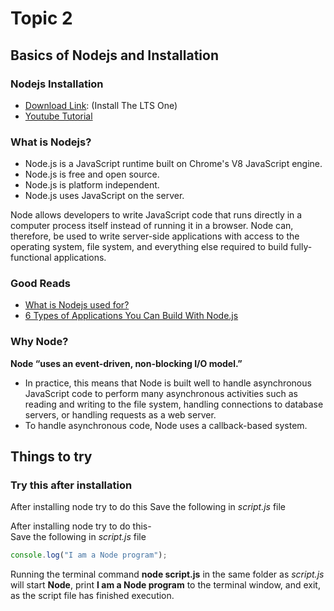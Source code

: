# Topic 2

## Basics of Nodejs and Installation

### Nodejs Installation

- [Download Link](https://nodejs.org/en/download/): (Install The LTS One)
- [Youtube Tutorial](https://www.youtube.com/watch?v=JINE4D0Syqw)

### What is Nodejs?

- Node.js is a JavaScript runtime built on Chrome's V8 JavaScript engine.
- Node.js is free and open source.
- Node.js is platform independent.
- Node.js uses JavaScript on the server.

Node allows developers to write JavaScript code that runs directly in a computer process itself instead of running it in a browser. Node can, therefore, be used to write server-side applications with access to the operating system, file system, and everything else required to build fully-functional applications.

### Good Reads

- [What is Nodejs used for?](https://railsware.com/blog/what-is-node-js-used-for/)
- [6 Types of Applications You Can Build With Node.js](https://www.netguru.com/blog/6-types-of-applications-you-can-build-with-node.js?hsLang=en)

### Why Node?

**Node “uses an event-driven, non-blocking I/O model.”**

- In practice, this means that Node is built well to handle asynchronous JavaScript code to perform many asynchronous activities such as reading and writing to the file system, handling connections to database servers, or handling requests as a web server.
- To handle asynchronous code, Node uses a callback-based system.

## Things to try

### Try this after installation

After installing node try to do this Save the following in _script.js_ file

After installing node try to do this-<br>
Save the following in _script.js_ file

```javascript
console.log("I am a Node program");
```

Running the terminal command **node script.js** in the same folder as _script.js_ will start **Node**, print **I am a Node program** to the terminal window, and exit, as the script file has finished execution.
